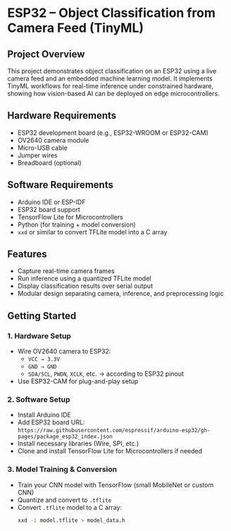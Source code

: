 # ESP32 – Object Classification from Camera Feed (TinyML)

## Project Overview

This project demonstrates object classification on an ESP32 using a live camera feed and an embedded machine learning model. It implements TinyML workflows for real-time inference under constrained hardware, showing how vision-based AI can be deployed on edge microcontrollers.

## Hardware Requirements

- ESP32 development board (e.g., ESP32-WROOM or ESP32-CAM)
- OV2640 camera module
- Micro-USB cable
- Jumper wires
- Breadboard (optional)

## Software Requirements

- Arduino IDE or ESP-IDF
- ESP32 board support
- TensorFlow Lite for Microcontrollers
- Python (for training + model conversion)
- `xxd` or similar to convert TFLite model into a C array

## Features

- Capture real-time camera frames
- Run inference using a quantized TFLite model
- Display classification results over serial output
- Modular design separating camera, inference, and preprocessing logic

## Getting Started

### 1. Hardware Setup

- Wire OV2640 camera to ESP32:
  - `VCC → 3.3V`
  - `GND → GND`
  - `SDA/SCL`, `PWDN`, `XCLK`, etc. → according to ESP32 pinout
- Use ESP32-CAM for plug-and-play setup

### 2. Software Setup

- Install Arduino IDE
- Add ESP32 board URL:
  `https://raw.githubusercontent.com/espressif/arduino-esp32/gh-pages/package_esp32_index.json`
- Install necessary libraries (Wire, SPI, etc.)
- Clone and install TensorFlow Lite for Microcontrollers if needed

### 3. Model Training & Conversion

- Train your CNN model with TensorFlow (small MobileNet or custom CNN)
- Quantize and convert to `.tflite`
- Convert `.tflite` model to a C array:
  ```bash
  xxd -i model.tflite > model_data.h

